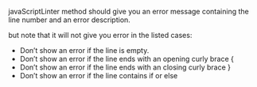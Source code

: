 javaScriptLinter method should give you an error message 
containing the line number and an error description.

but note that it will not give you error in the listed cases:
- Don’t show an error if the line is empty.
- Don’t show an error if the line ends with an opening curly brace {
- Don’t show an error if the line ends with an closing curly brace }
- Don’t show an error if the line contains if or else
